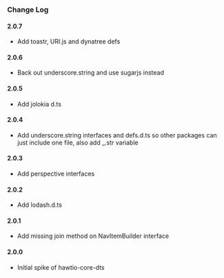 ### Change Log

#### 2.0.7
* Add toastr, URI.js and dynatree defs

#### 2.0.6
* Back out underscore.string and use sugarjs instead

#### 2.0.5
* Add jolokia d.ts

#### 2.0.4
* Add underscore.string interfaces and defs.d.ts so other packages can just include one file, also add _.str variable

#### 2.0.3
* Add perspective interfaces

#### 2.0.2
* Add lodash.d.ts

#### 2.0.1
* Add missing join method on NavItemBuilder interface

#### 2.0.0
* Initial spike of hawtio-core-dts
